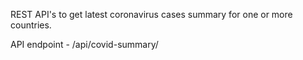 REST API's to get latest coronavirus cases summary for one or more countries.

API endpoint - /api/covid-summary/
